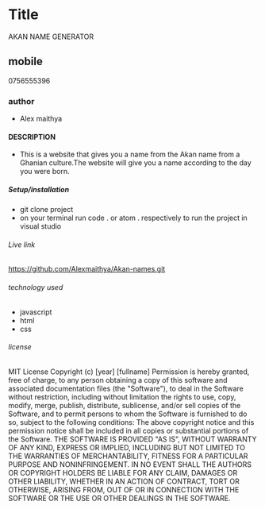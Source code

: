 # Title 
 AKAN NAME GENERATOR
 ## mobile 
 0756555396
### author
- Alex maithya
#### DESCRIPTION
- This is a website that gives you a name from the Akan name from a Ghanian culture.The website will give you a name according to the day you were born.
##### Setup/installation
- git clone project
- on your terminal run code . or atom . respectively to run the project in visual studio
###### Live link
https://github.com/Alexmaithya/Akan-names.git
###### technology used
- javascript
- html
- css
###### license
MIT License
Copyright (c) [year] [fullname]
Permission is hereby granted, free of charge, to any person obtaining a copy
of this software and associated documentation files (the "Software"), to deal
in the Software without restriction, including without limitation the rights
to use, copy, modify, merge, publish, distribute, sublicense, and/or sell
copies of the Software, and to permit persons to whom the Software is
furnished to do so, subject to the following conditions:
The above copyright notice and this permission notice shall be included in all
copies or substantial portions of the Software.
THE SOFTWARE IS PROVIDED "AS IS", WITHOUT WARRANTY OF ANY KIND, EXPRESS OR
IMPLIED, INCLUDING BUT NOT LIMITED TO THE WARRANTIES OF MERCHANTABILITY,
FITNESS FOR A PARTICULAR PURPOSE AND NONINFRINGEMENT. IN NO EVENT SHALL THE
AUTHORS OR COPYRIGHT HOLDERS BE LIABLE FOR ANY CLAIM, DAMAGES OR OTHER
LIABILITY, WHETHER IN AN ACTION OF CONTRACT, TORT OR OTHERWISE, ARISING FROM,
OUT OF OR IN CONNECTION WITH THE SOFTWARE OR THE USE OR OTHER DEALINGS IN THE
SOFTWARE.